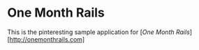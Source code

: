 # One Month Rails

This is the pinteresting sample application for 
[*One Month Rails*][http://onemonthrails.com]